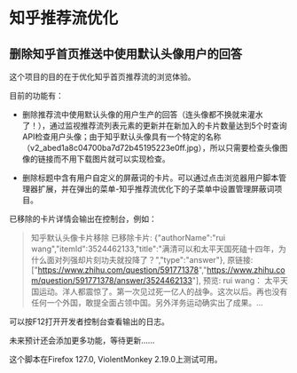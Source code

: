 # 知乎推荐流优化  

## 删除知乎首页推送中使用默认头像用户的回答  

这个项目的目的在于优化知乎首页推荐流的浏览体验。  

目前的功能有：  

+ 删除推荐流中使用默认头像的用户生产的回答（连头像都不换就来灌水了！），通过监视推荐流列表元素的更新并在新加入的卡片数量达到5个时查询API检查用户头像；由于知乎默认头像具有一个特定的名称（v2_abed1a8c04700ba7d72b45195223e0ff.jpg），所以只需要检查头像图像的链接而不用下载图片就可以实现检查。  

+ 删除标题中含有用户自定义的屏蔽词的卡片。可以通过点击浏览器用户脚本管理器扩展，并在弹出的菜单-知乎推荐流优化下的子菜单中设置管理屏蔽词项目。  


已移除的卡片详情会输出在控制台，例如：
> 知乎默认头像卡片移除 已移除卡片: {"authorName":"rui wang","itemId":3524462133,"title":"满清可以和太平天国死磕十四年，为什么面对列强却片刻功夫就投降了？","type":"answer"}, 原链接: ["<https://www.zhihu.com/question/591771378>","<https://www.zhihu.com/question/591771378/answer/3524462133>"], 预览: rui wang： 太平天国运动。洋人都震惊了。第一次见过死一亿人的战争。这次以后。再也没有任何一个外国，敢提全面占领中国。另外洋务运动确实出了成果。…  

可以按F12打开开发者控制台查看输出的日志。

未来预计还会添加更多功能，等待更新……  

这个脚本在Firefox 127.0, ViolentMonkey 2.19.0上测试可用。  
